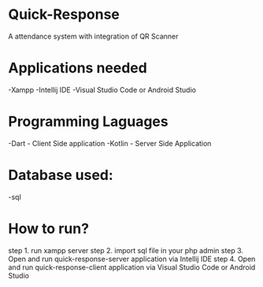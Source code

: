 # Quick-Response
A attendance system with integration of QR Scanner



# Applications needed
  -Xampp
  -Intellij IDE
  -Visual Studio Code or Android Studio
  
# Programming Laguages
  -Dart - Client Side application
  -Kotlin - Server Side Application

# Database used:
  -sql
  
# How to run?

  step 1. run xampp server
  step 2. import sql file in your php admin
  step 3. Open and run quick-response-server application via Intellij IDE
  step 4. Open and run quick-response-client application via Visual Studio Code or Android Studio

